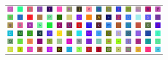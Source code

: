 <table>
<tr>
<td><img src="63.gif"></td>
<td><img src="60.gif"></td>
<td><img src="36.gif"></td>
<td><img src="49.gif"></td>
<td><img src="74.gif"></td>
<td><img src="5F.gif"></td>
<td><img src="70.gif"></td>
<td><img src="6A.gif"></td>
<td><img src="65.gif"></td>
<td><img src="62.gif"></td>
<td><img src="26.gif"></td>
<td><img src="78.gif"></td>
<td><img src="6E.gif"></td>
<td><img src="gr3.gif"></td>
<td><img src="56.gif"></td>
<td><img src="79.gif"></td>
</tr>
<tr>
<td><img src="67.gif"></td>
<td><img src="7D.gif"></td>
<td><img src="23.gif"></td>
<td><img src="5D.gif"></td>
<td><img src="50.gif"></td>
<td><img src="2D.gif"></td>
<td><img src="3A.gif"></td>
<td><img src="4F.gif"></td>
<td><img src="2C.gif"></td>
<td><img src="41.gif"></td>
<td><img src="2B.gif"></td>
<td><img src="5A.gif"></td>
<td><img src="44.gif"></td>
<td><img src="gr2.gif"></td>
<td><img src="53.gif"></td>
<td><img src="33.gif"></td>
</tr>
<tr>
<td><img src="38.gif"></td>
<td><img src="52.gif"></td>
<td><img src="73.gif"></td>
<td><img src="3E.gif"></td>
<td><img src="75.gif"></td>
<td><img src="2A.gif"></td>
<td><img src="55.gif"></td>
<td><img src="35.gif"></td>
<td><img src="54.gif"></td>
<td><img src="6B.gif"></td>
<td><img src="6D.gif"></td>
<td><img src="25.gif"></td>
<td><img src="59.gif"></td>
<td><img src="gr1.gif"></td>
<td><img src="30.gif"></td>
<td><img src="37.gif"></td>
</tr>
<tr>
<td><img src="43.gif"></td>
<td><img src="4D.gif"></td>
<td><img src="4A.gif"></td>
<td><img src="34.gif"></td>
<td><img src="76.gif"></td>
<td><img src="2E.gif"></td>
<td><img src="69.gif"></td>
<td><img src="21.gif"></td>
<td><img src="57.gif"></td>
<td><img src="77.gif"></td>
<td><img src="58.gif"></td>
<td><img src="61.gif"></td>
<td><img src="6F.gif"></td>
<td><img src="42.gif"></td>
<td><img src="32.gif"></td>
<td><img src="7B.gif"></td>
</tr>
<tr>
<td><img src="51.gif"></td>
<td><img src="66.gif"></td>
<td><img src="47.gif"></td>
<td><img src="24.gif"></td>
<td><img src="31.gif"></td>
<td><img src="3B.gif"></td>
<td><img src="68.gif"></td>
<td><img src="71.gif"></td>
<td><img src="7C.gif"></td>
<td><img src="6C.gif"></td>
<td><img src="3D.gif"></td>
<td><img src="7E.gif"></td>
<td><img src="28.gif"></td>
<td><img src="3C.gif"></td>
<td><img src="2F.gif"></td>
<td><img src="4C.gif"></td>
</tr>
<tr>
<td><img src="45.gif"></td>
<td><img src="29.gif"></td>
<td><img src="39.gif"></td>
<td><img src="48.gif"></td>
<td><img src="7A.gif"></td>
<td><img src="4B.gif"></td>
<td><img src="72.gif"></td>
<td><img src="3F.gif"></td>
<td><img src="46.gif"></td>
<td><img src="5B.gif"></td>
<td><img src="40.gif"></td>
<td><img src="22.gif"></td>
<td><img src="4E.gif"></td>
<td><img src="64.gif"></td>
<td><img src="27.gif"></td>
<td><img src="5E.gif"></td>
</tr>
</table>
